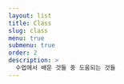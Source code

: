```yaml
---
layout: list
title: Class
slug: class
menu: true
submenu: true
order: 2
description: >
  수업에서 배운 것들 중 도움되는 것들
---
```

